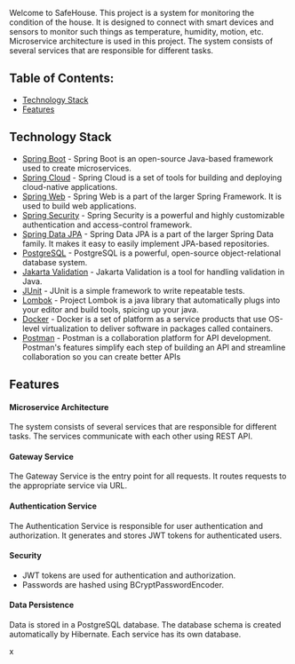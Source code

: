 Welcome to SafeHouse. This project is a system for monitoring the condition of the house. It is designed to connect with smart devices and sensors to monitor such things as temperature, humidity, motion, etc.  
Microservice architecture is used in this project. The system consists of several services that are responsible for different tasks.

## Table of Contents:
- [Technology Stack](#technology-stack)
- [Features](#features)

## Technology Stack
- [Spring Boot](https://spring.io/projects/spring-boot) - Spring Boot is an open-source Java-based framework used to create microservices.
- [Spring Cloud](https://spring.io/projects/spring-cloud) - Spring Cloud is a set of tools for building and deploying cloud-native applications.
- [Spring Web](https://spring.io/guides/gs/serving-web-content/) - Spring Web is a part of the larger Spring Framework. It is used to build web applications.
- [Spring Security](https://spring.io/projects/spring-security) - Spring Security is a powerful and highly customizable authentication and access-control framework.
- [Spring Data JPA](https://spring.io/projects/spring-data-jpa) - Spring Data JPA is a part of the larger Spring Data family. It makes it easy to easily implement JPA-based repositories.
- [PostgreSQL](https://www.postgresql.org/) - PostgreSQL is a powerful, open-source object-relational database system.
- [Jakarta Validation](https://jakarta.ee/specifications/bean-validation/3.1/) - Jakarta Validation is a tool for handling validation in Java.
- [JUnit](https://junit.org/junit5/) - JUnit is a simple framework to write repeatable tests.
- [Lombok](https://projectlombok.org/) - Project Lombok is a java library that automatically plugs into your editor and build tools, spicing up your java.
- [Docker](https://www.docker.com/) - Docker is a set of platform as a service products that use OS-level virtualization to deliver software in packages called containers.
- [Postman](https://www.postman.com/) - Postman is a collaboration platform for API development. Postman's features simplify each step of building an API and streamline collaboration so you can create better APIs

## Features

#### Microservice Architecture
The system consists of several services that are responsible for different tasks.
The services communicate with each other using REST API.

#### Gateway Service
The Gateway Service is the entry point for all requests. It routes requests to the appropriate service via URL.

#### Authentication Service
The Authentication Service is responsible for user authentication and authorization. It generates and stores JWT tokens for authenticated users.

#### Security
- JWT tokens are used for authentication and authorization.
- Passwords are hashed using BCryptPasswordEncoder.

#### Data Persistence
Data is stored in a PostgreSQL database. The database schema is created automatically by Hibernate. Each service has its own database.

x